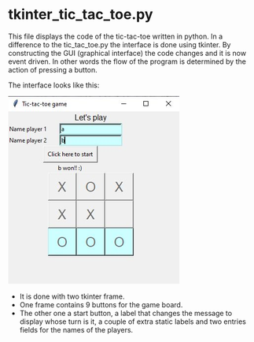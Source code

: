 # tkinter_tic_tac_toe.py

This file displays the code of the tic-tac-toe written in python. In a difference to the tic_tac_toe.py the interface is done using tkinter. By constructing the GUI (graphical interface) the code changes and it is now event driven. In other words the flow of the program is determined by the action of pressing a button.

The interface looks like this:

![tic_tac_toe tkinter interface](https://github.com/catalinac3/Projects-in-python/blob/master/images/tkinter_tic_tac_toe.JPG?raw=true)

- It is done with two tkinter frame.
- One frame contains 9 buttons for the game board.
- The other one a start button, a label that changes the message to display whose turn is it, a couple of extra static labels and two entries fields for the names of the players. 
